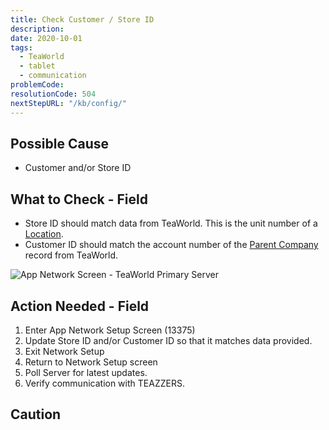 ```yaml
---
title: Check Customer / Store ID
description:
date: 2020-10-01
tags:
  - TeaWorld
  - tablet
  - communication
problemCode: 
resolutionCode: 504
nextStepURL: "/kb/config/"
---
```

## Possible Cause

- Customer and/or Store ID

## What to Check - Field

- Store ID should match data from TeaWorld. This is the unit number of a [Location](https://teazzers.azurewebsites.net/Locations).
- Customer ID should match the account number of the [Parent Company](https://teazzers.azurewebsites.net/Customers/Index) record from TeaWorld.

![App Network Screen - TeaWorld Primary Server](/images/app-network-setup-primary-server-tea-world.png)

## Action Needed - Field

1) Enter App Network Setup Screen (13375)
2) Update Store ID and/or Customer ID so that it matches data provided.
3) Exit Network Setup
4) Return to Network Setup screen
5) Poll Server for latest updates.
6) Verify communication with TEAZZERS.

## Caution